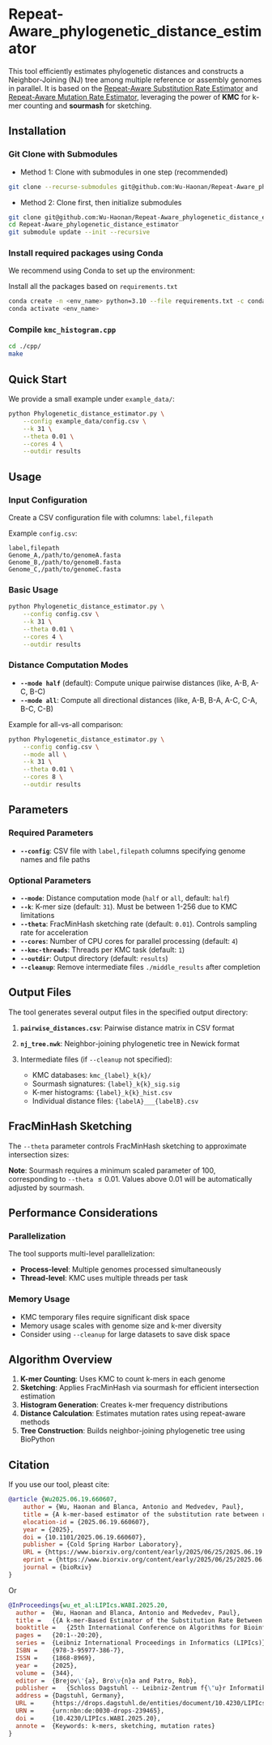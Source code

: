 # Repeat-Aware_phylogenetic_distance_estimator

This tool efficiently estimates phylogenetic distances and constructs a Neighbor-Joining (NJ) tree among multiple reference or assembly genomes in parallel. It is based on the [Repeat-Aware Substitution Rate Estimator](https://github.com/medvedevgroup/Repeat-Aware_Substitution_Rate_Estimator) and [Repeat-Aware Mutation Rate Estimator](https://github.com/Wu-Haonan/Repeat-Aware_mutation_rate_estimator), leveraging the power of **KMC** for k-mer counting and **sourmash** for sketching.

## Installation

### Git Clone with Submodules

- Method 1: Clone with submodules in one step (recommended) 

```bash 
git clone --recurse-submodules git@github.com:Wu-Haonan/Repeat-Aware_phylogenetic_distance_estimator.git
```

- Method 2: Clone first, then initialize submodules 
```bash
git clone git@github.com:Wu-Haonan/Repeat-Aware_phylogenetic_distance_estimator.git
cd Repeat-Aware_phylogenetic_distance_estimator 
git submodule update --init --recursive
```

### Install required packages using Conda

We recommend using Conda to set up the environment:


Install all the packages based on `requirements.txt`

```bash
conda create -n <env_name> python=3.10 --file requirements.txt -c conda-forge -c bioconda -y
conda activate <env_name>
```

### Compile `kmc_histogram.cpp`

```bash
cd ./cpp/
make
```


## Quick Start

We provide a small example under `example_data/`:

```bash
python Phylogenetic_distance_estimator.py \
    --config example_data/config.csv \
    --k 31 \
    --theta 0.01 \
    --cores 4 \
    --outdir results
```

## Usage

### Input Configuration

Create a CSV configuration file with columns: `label,filepath`

Example `config.csv`:

```csv
label,filepath
Genome_A,/path/to/genomeA.fasta
Genome_B,/path/to/genomeB.fasta
Genome_C,/path/to/genomeC.fasta
```

### Basic Usage

```bash
python Phylogenetic_distance_estimator.py \
    --config config.csv \
    --k 31 \
    --theta 0.01 \
    --cores 4 \
    --outdir results
```

### Distance Computation Modes

- **`--mode half`** (default): Compute unique pairwise distances (like, A-B, A-C, B-C)
- **`--mode all`**: Compute all directional distances (like, A-B, B-A, A-C, C-A, B-C, C-B)

Example for all-vs-all comparison:

```bash
python Phylogenetic_distance_estimator.py \
    --config config.csv \
    --mode all \
    --k 31 \
    --theta 0.01 \
    --cores 8 \
    --outdir results
```

## Parameters

### Required Parameters

- **`--config`**: CSV file with `label,filepath` columns specifying genome names and file paths

### Optional Parameters

- **`--mode`**: Distance computation mode (`half` or `all`, default: `half`)
- **`--k`**: K-mer size (default: `31`). Must be between 1-256 due to KMC limitations
- **`--theta`**: FracMinHash sketching rate (default: `0.01`). Controls sampling rate for acceleration
- **`--cores`**: Number of CPU cores for parallel processing (default: `4`)
- **`--kmc-threads`**: Threads per KMC task (default: `1`)
- **`--outdir`**: Output directory (default: `results`)
- **`--cleanup`**: Remove intermediate files `./middle_results` after completion

## Output Files

The tool generates several output files in the specified output directory:

1. **`pairwise_distances.csv`**: Pairwise distance matrix in CSV format

2. **`nj_tree.nwk`**: Neighbor-joining phylogenetic tree in Newick format

3. Intermediate files (if  `--cleanup` not specified):

    - KMC databases: `kmc_{label}_k{k}/`
   - Sourmash signatures: `{label}_k{k}_sig.sig`
   - K-mer histograms: `{label}_k{k}_hist.csv`
   - Individual distance files: `{labelA}___{labelB}.csv`

## FracMinHash Sketching

The `--theta` parameter controls FracMinHash sketching to approximate intersection sizes:

**Note**: Sourmash requires a minimum scaled parameter of 100, corresponding to `--theta` $\leq 0.01$. Values above 0.01 will be automatically adjusted by sourmash.

## Performance Considerations

### Parallelization

The tool supports multi-level parallelization:

- **Process-level**: Multiple genomes processed simultaneously
- **Thread-level**: KMC uses multiple threads per task

### Memory Usage

- KMC temporary files require significant disk space
- Memory usage scales with genome size and k-mer diversity
- Consider using `--cleanup` for large datasets to save disk space

## Algorithm Overview

1. **K-mer Counting**: Uses KMC to count k-mers in each genome
2. **Sketching**: Applies FracMinHash via sourmash for efficient intersection estimation
3. **Histogram Generation**: Creates k-mer frequency distributions
4. **Distance Calculation**: Estimates mutation rates using repeat-aware methods
5. **Tree Construction**: Builds neighbor-joining phylogenetic tree using BioPython

## Citation

If you use our tool, pleast cite:

```bib
@article {Wu2025.06.19.660607,
	author = {Wu, Haonan and Blanca, Antonio and Medvedev, Paul},
	title = {A k-mer-based estimator of the substitution rate between repetitive sequences},
	elocation-id = {2025.06.19.660607},
	year = {2025},
	doi = {10.1101/2025.06.19.660607},
	publisher = {Cold Spring Harbor Laboratory},
	URL = {https://www.biorxiv.org/content/early/2025/06/25/2025.06.19.660607},
	eprint = {https://www.biorxiv.org/content/early/2025/06/25/2025.06.19.660607.full.pdf},
	journal = {bioRxiv}
}
```

Or 

```bib
@InProceedings{wu_et_al:LIPIcs.WABI.2025.20,
  author =	{Wu, Haonan and Blanca, Antonio and Medvedev, Paul},
  title =	{{A k-mer-Based Estimator of the Substitution Rate Between Repetitive Sequences}},
  booktitle =	{25th International Conference on Algorithms for Bioinformatics (WABI 2025)},
  pages =	{20:1--20:20},
  series =	{Leibniz International Proceedings in Informatics (LIPIcs)},
  ISBN =	{978-3-95977-386-7},
  ISSN =	{1868-8969},
  year =	{2025},
  volume =	{344},
  editor =	{Brejov\'{a}, Bro\v{n}a and Patro, Rob},
  publisher =	{Schloss Dagstuhl -- Leibniz-Zentrum f{\"u}r Informatik},
  address =	{Dagstuhl, Germany},
  URL =		{https://drops.dagstuhl.de/entities/document/10.4230/LIPIcs.WABI.2025.20},
  URN =		{urn:nbn:de:0030-drops-239465},
  doi =		{10.4230/LIPIcs.WABI.2025.20},
  annote =	{Keywords: k-mers, sketching, mutation rates}
}
```

